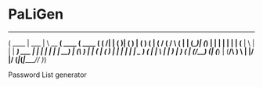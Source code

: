 # PaLiGen

 _______ _______ _      ________________ _______ _       
(  ____ |  ___  | \     \__   __(  ____ (  ____ ( (    /|
| (    )| (   ) | (        ) (  | (    \/ (    \/  \  ( |
| (____)| (___) | |        | |  | |     | (__   |   \ | |
|  _____)  ___  | |        | |  | | ____|  __)  | (\ \) |
| (     | (   ) | |        | |  | | \_  ) (     | | \   |
| )     | )   ( | (____/\__) (__| (___) | (____/\ )  \  |
|/      |/     \(_______|_______(_______|_______//    )_)
                                                         

Password List generator
